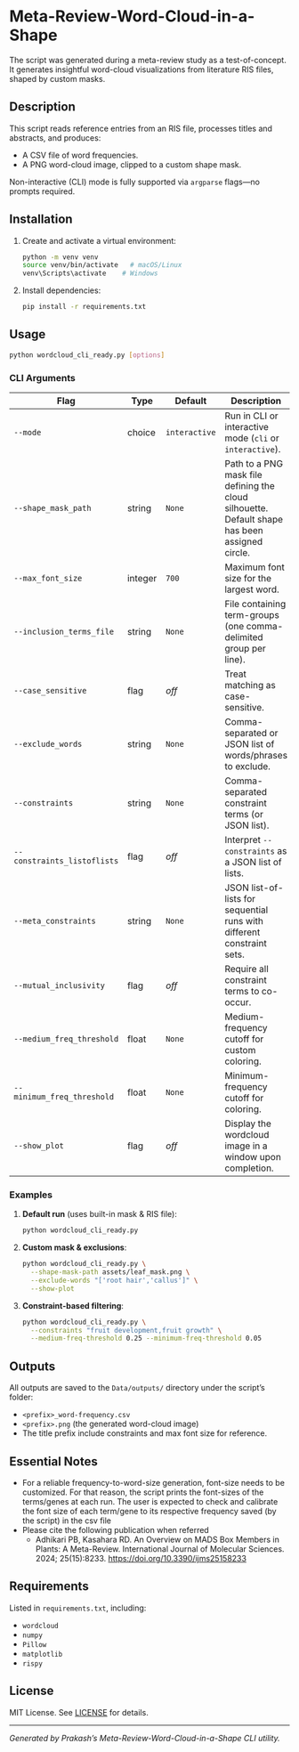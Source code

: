 # Meta-Review-Word-Cloud-in-a-Shape

The script was generated during a meta-review study as a test-of-concept.
It generates insightful word-cloud visualizations from literature RIS files, shaped by custom masks.

## Description

This script reads reference entries from an RIS file, processes titles and abstracts, and produces:
- A CSV file of word frequencies.
- A PNG word-cloud image, clipped to a custom shape mask.

Non-interactive (CLI) mode is fully supported via `argparse` flags—no prompts required.

## Installation

1. Create and activate a virtual environment:
   ```bash
   python -m venv venv
   source venv/bin/activate   # macOS/Linux
   venv\Scripts\activate    # Windows
   ```
2. Install dependencies:
   ```bash
   pip install -r requirements.txt
   ```

## Usage

```bash
python wordcloud_cli_ready.py [options]
```

### CLI Arguments

| Flag                         | Type    | Default       | Description                                                                                    |
|------------------------------|---------|---------------|------------------------------------------------------------------------------------------------|
| `--mode`                     | choice  | `interactive` | Run in CLI or interactive mode (`cli` or `interactive`).                                       |
| `--shape_mask_path`          | string  | `None`        | Path to a PNG mask file defining the cloud silhouette. Default shape has been assigned circle. |
| `--max_font_size`            | integer | `700`         | Maximum font size for the largest word.                                                        |
| `--inclusion_terms_file`     | string  | `None`        | File containing term-groups (one comma-delimited group per line).                              |
| `--case_sensitive`           | flag    | _off_         | Treat matching as case-sensitive.                                                              |
| `--exclude_words`            | string  | `None`        | Comma-separated or JSON list of words/phrases to exclude.                                      |
| `--constraints`              | string  | `None`        | Comma-separated constraint terms (or JSON list).                                               |
| `--constraints_listoflists`  | flag    | _off_         | Interpret `--constraints` as a JSON list of lists.                                             |
| `--meta_constraints`         | string  | `None`        | JSON list-of-lists for sequential runs with different constraint sets.                         |
| `--mutual_inclusivity`       | flag    | _off_         | Require all constraint terms to co-occur.                                                      |
| `--medium_freq_threshold`    | float   | `None`        | Medium-frequency cutoff for custom coloring.                                                   |
| `--minimum_freq_threshold`   | float   | `None`        | Minimum-frequency cutoff for coloring.                                                         |
| `--show_plot`                | flag    | _off_         | Display the wordcloud image in a window upon completion.                                       |

### Examples

1. **Default run** (uses built-in mask & RIS file):
   ```bash
   python wordcloud_cli_ready.py
   ```
2. **Custom mask & exclusions**:
   ```bash
   python wordcloud_cli_ready.py \
     --shape-mask-path assets/leaf_mask.png \
     --exclude-words "['root hair','callus']" \
     --show-plot
   ```
3. **Constraint-based filtering**:
   ```bash
   python wordcloud_cli_ready.py \
     --constraints "fruit development,fruit growth" \
     --medium-freq-threshold 0.25 --minimum-freq-threshold 0.05
   ```

## Outputs

All outputs are saved to the `Data/outputs/` directory under the script’s folder:
- `<prefix>_word-frequency.csv`
- `<prefix>.png` (the generated word-cloud image)
- The title prefix include constraints and max font size for reference.

## Essential Notes
- For a reliable frequency-to-word-size generation, font-size needs to be customized. For that reason, the script prints the font-sizes of the terms/genes at each run. The user is expected to check and calibrate the font size of each term/gene to its respective frequency saved (by the script) in the csv file
- Please cite the following publication when referred
  - Adhikari PB, Kasahara RD. An Overview on MADS Box Members in Plants: A Meta-Review. International Journal of Molecular Sciences. 2024; 25(15):8233. https://doi.org/10.3390/ijms25158233

## Requirements

Listed in `requirements.txt`, including:
- `wordcloud`
- `numpy`
- `Pillow`
- `matplotlib`
- `rispy`

## License

MIT License. See [LICENSE](LICENSE) for details.

---

*Generated by Prakash’s Meta-Review-Word-Cloud-in-a-Shape CLI utility.*